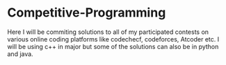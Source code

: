 # Competitive-Programming
Here I will be commiting solutions to all of my participated contests on various online coding platforms like codechecf, codeforces, Atcoder etc.
I will be using c++ in major but some of the solutions can also be in python and java.
